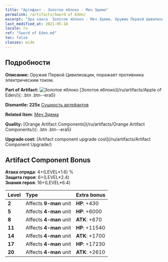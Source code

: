 ```yaml
---
title: "Артефакт - Золотое яблоко - Меч Эдема"
permalink: /artifacts/Sword of Eden/
excerpt: "Эра хаоса  Золотое яблоко - Меч Эдема. Оружие Первой Цивилизации, поражает противника электрическим током."
last_modified_at: 2021-05-18
locale: ru
ref: "Sword of Eden.md"
toc: false
classes: wide
---
```




## Подробности

 **Описание:** Оружие Первой Цивилизации, поражает противника электрическим током.

 **Part of Artifact:** ![Золотое яблоко](/images/t/icon_artifact_49.png) [Золотое яблоко](/ru/artifacts/Apple of Eden/){: .btn .btn--era5}

 **Dismantle: 225x** [Сущность артефактов](/ItemsRU/con_905/)

 **Related Item**: [Меч Эдема](/ItemsRU/art_185/)

 **Quality:** [Orange Artifact Components](/ru/artifacts/Orange Artifact Components/){: .btn .btn--era5}

 **Upgrade cost:** [Artifact component upgrade cost](/ru/artifacts/Artifact Component Upgrade/)

## Artifact Component Bonus

  **Атака отряда**: 4+(LEVEL\*1.6) %<br/>**Защита героя**: 6+(LEVEL\*2.4)<br/>**Знания героя**: 16+(LEVEL\*6.4)

  |  Level  | Type |    Extra bonus  | 
  |:--------|:-----|:----------------| 
  | **2** | Affects **9-man** unit | **HP**: +430 | 
  | **5** | Affects **4-man** unit | **HP**: +6000 | 
  | **8** | Affects **4-man** unit | **ATK**: +670 | 
  | **11** | Affects **4-man** unit | **HP**: +11540 | 
  | **14** | Affects **4-man** unit | **ATK**: +1700 | 
  | **17** | Affects **4-man** unit | **HP**: +17230 | 
  | **20** | Affects **4-man** unit | **ATK**: +2610 | 
